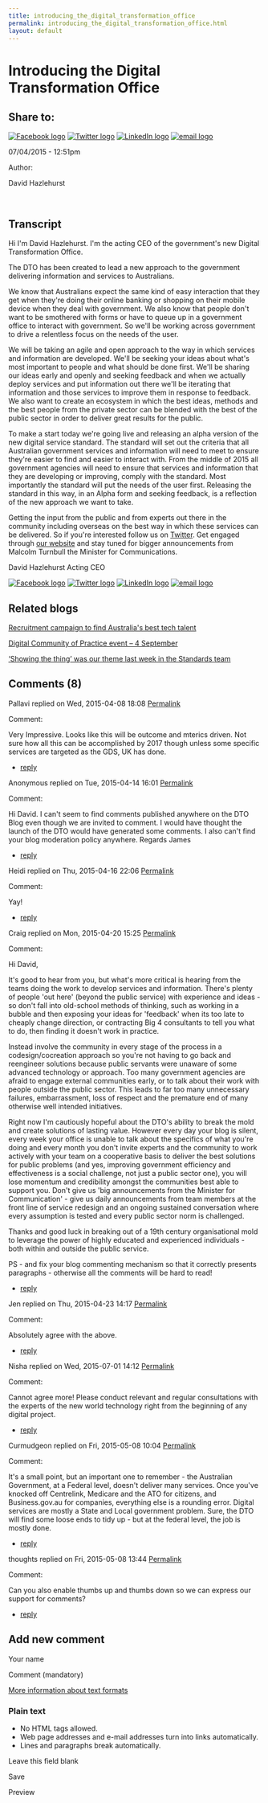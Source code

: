 ```yaml
---
title: introducing_the_digital_transformation_office
permalink: introducing_the_digital_transformation_office.html
layout: default
---
```

Introducing the Digital Transformation Office
=============================================

Share to:
---------

[![Facebook logo](https://www.dto.gov.au/profiles/govcms/modules/features/govcms_share_links/images/facebook.png)](http://www.facebook.com/sharer.php?u=https%3A//www.dto.gov.au/blog/introducing-digital-transformation-office&t=Introducing%20the%20Digital%20Transformation%20Office "Share on Facebook") [![Twitter logo](https://www.dto.gov.au/profiles/govcms/modules/features/govcms_share_links/images/twitter.png)](http://twitter.com/share?url=https%3A//www.dto.gov.au/blog/introducing-digital-transformation-office&text=Introducing%20the%20Digital%20Transformation%20Office "Share this on Twitter") [![LinkedIn logo](https://www.dto.gov.au/profiles/govcms/modules/features/govcms_share_links/images/linkedin.png)](http://www.linkedin.com/shareArticle?mini=true&url=https%3A//www.dto.gov.au/blog/introducing-digital-transformation-office&title=Introducing%20the%20Digital%20Transformation%20Office&summary=%26nbsp%3BTranscriptHi%20I%27m%20David%20Hazlehurst.%20I%27m%20the%20acting%20CEO%20of%20the%20government%27s%20new%20Digital%20Transformation%20Office.The%20DTO%20has%20been%20created%20to%20lead%20a%20new%20approach%20to%20the%20government%20delivering%20information%20and%20services%20to%20Australians.%26nbsp%3B&source=Digital%20Transformation%20Office "Publish this post to LinkedIn") [![email logo](https://www.dto.gov.au/profiles/govcms/modules/features/govcms_share_links/images/email.png)](mailto:?subject=Introducing%20the%20Digital%20Transformation%20Office&body=https%3A//www.dto.gov.au/blog/introducing-digital-transformation-office "Share via email")

07/04/2015 - 12:51pm

Author: 

David Hazlehurst

 

Transcript
----------

Hi I'm David Hazlehurst. I'm the acting CEO of the government's new Digital Transformation Office.

The DTO has been created to lead a new approach to the government delivering information and services to Australians. 

We know that Australians expect the same kind of easy interaction that they get when they're doing their online banking or shopping on their mobile device when they deal with government. We also know that people don't want to be smothered with forms or have to queue up in a government office to interact with government. So we'll be working across government to drive a relentless focus on the needs of the user. 

We will be taking an agile and open approach to the way in which services and information are developed. We'll be seeking your ideas about what's most important to people and what should be done first. We'll be sharing our ideas early and openly and seeking feedback and when we actually deploy services and put information out there we'll be iterating that information and those services to improve them in response to feedback. We also want to create an ecosystem in which the best ideas, methods and the best people from the private sector can be blended with the best of the public sector in order to deliver great results for the public.

To make a start today we're going live and releasing an alpha version of the new digital service standard. The standard will set out the criteria that all Australian government services and information will need to meet to ensure they're easier to find and easier to interact with. From the middle of 2015 all government agencies will need to ensure that services and information that they are developing or improving, comply with the standard. Most importantly the standard will put the needs of the user first. Releasing the standard in this way, in an Alpha form and seeking feedback, is a reflection of the new approach we want to take. 

Getting the input from the public and from experts out there in the community including overseas on the best way in which these services can be delivered. So if you're interested follow us on [Twitter](https://twitter.com/ausdto). Get engaged through [our website](../foi_act_and_information_publication_scheme.md) and stay tuned for bigger announcements from Malcolm Turnbull the Minister for Communications.

David Hazlehurst
Acting CEO

[![Facebook logo](https://www.dto.gov.au/profiles/govcms/modules/features/govcms_share_links/images/facebook.png)](http://www.facebook.com/sharer.php?u=https%3A//www.dto.gov.au/blog/introducing-digital-transformation-office&t=Introducing%20the%20Digital%20Transformation%20Office "Share on Facebook") [![Twitter logo](https://www.dto.gov.au/profiles/govcms/modules/features/govcms_share_links/images/twitter.png)](http://twitter.com/share?url=https%3A//www.dto.gov.au/blog/introducing-digital-transformation-office&text=Introducing%20the%20Digital%20Transformation%20Office "Share this on Twitter") [![LinkedIn logo](https://www.dto.gov.au/profiles/govcms/modules/features/govcms_share_links/images/linkedin.png)](http://www.linkedin.com/shareArticle?mini=true&url=https%3A//www.dto.gov.au/blog/introducing-digital-transformation-office&title=Introducing%20the%20Digital%20Transformation%20Office&summary=%26nbsp%3BTranscriptHi%20I%27m%20David%20Hazlehurst.%20I%27m%20the%20acting%20CEO%20of%20the%20government%27s%20new%20Digital%20Transformation%20Office.The%20DTO%20has%20been%20created%20to%20lead%20a%20new%20approach%20to%20the%20government%20delivering%20information%20and%20services%20to%20Australians.%26nbsp%3B&source=Digital%20Transformation%20Office "Publish this post to LinkedIn") [![email logo](https://www.dto.gov.au/profiles/govcms/modules/features/govcms_share_links/images/email.png)](mailto:?subject=Introducing%20the%20Digital%20Transformation%20Office&body=https%3A//www.dto.gov.au/blog/introducing-digital-transformation-office "Share via email")

Related blogs
-------------

[Recruitment campaign to find Australia's best tech talent](foi_act_and_information_publication_scheme.md)

[Digital Community of Practice event – 4 September](foi_act_and_information_publication_scheme.md)

[‘Showing the thing’ was our theme last week in the Standards team](foi_act_and_information_publication_scheme.md)

Comments (8)
------------

Pallavi replied on Wed, 2015-04-08 18:08 [Permalink](../comment/foi_act_and_information_publication_scheme.md#comment-11)

Comment: 

Very Impressive. Looks like this will be outcome and mterics driven. Not sure how all this can be accomplished by 2017 though unless some specific services are targeted as the GDS, UK has done.

-   [reply](https://www.dto.gov.au/comment/reply/206/11)

Anonymous replied on Tue, 2015-04-14 16:01 [Permalink](../comment/foi_act_and_information_publication_scheme.md#comment-26)

Comment: 

Hi David. I can't seem to find comments published anywhere on the DTO Blog even though we are invited to comment. I would have thought the launch of the DTO would have generated some comments. I also can't find your blog moderation policy anywhere. Regards James

-   [reply](https://www.dto.gov.au/comment/reply/206/26)

Heidi replied on Thu, 2015-04-16 22:06 [Permalink](../comment/foi_act_and_information_publication_scheme.md#comment-31)

Comment: 

Yay!

-   [reply](https://www.dto.gov.au/comment/reply/206/31)

Craig replied on Mon, 2015-04-20 15:25 [Permalink](../comment/foi_act_and_information_publication_scheme.md#comment-66)

Comment: 

Hi David,

It's good to hear from you, but what's more critical is hearing from the teams doing the work to develop services and information. There's plenty of people 'out here' (beyond the public service) with experience and ideas - so don't fall into old-school methods of thinking, such as working in a bubble and then exposing your ideas for 'feedback' when its too late to cheaply change direction, or contracting Big 4 consultants to tell you what to do, then finding it doesn't work in practice.

Instead involve the community in every stage of the process in a codesign/cocreation approach so you're not having to go back and reengineer solutions because public servants were unaware of some advanced technology or approach. Too many government agencies are afraid to engage external communities early, or to talk about their work with people outside the public sector. This leads to far too many unnecessary failures, embarrassment, loss of respect and the premature end of many otherwise well intended initiatives.

Right now I'm cautiously hopeful about the DTO's ability to break the mold and create solutions of lasting value. However every day your blog is silent, every week your office is unable to talk about the specifics of what you're doing and every month you don't invite experts and the community to work actively with your team on a cooperative basis to deliver the best solutions for public problems (and yes, improving government efficiency and effectiveness is a social challenge, not just a public sector one), you will lose momentum and credibility amongst the communities best able to support you. Don't give us 'big announcements from the Minister for Communication' - give us daily announcements from team members at the front line of service redesign and an ongoing sustained conversation where every assumption is tested and every public sector norm is challenged.

Thanks and good luck in breaking out of a 19th century organisational mold to leverage the power of highly educated and experienced individuals - both within and outside the public service.

PS - and fix your blog commenting mechanism so that it correctly presents paragraphs - otherwise all the comments will be hard to read!

-   [reply](https://www.dto.gov.au/comment/reply/206/66)

Jen replied on Thu, 2015-04-23 14:17 [Permalink](../comment/foi_act_and_information_publication_scheme.md#comment-76)

Comment: 

Absolutely agree with the above.

-   [reply](https://www.dto.gov.au/comment/reply/206/76)

Nisha replied on Wed, 2015-07-01 14:12 [Permalink](../comment/foi_act_and_information_publication_scheme.md#comment-701)

Comment: 

Cannot agree more! Please conduct relevant and regular consultations with the experts of the new world technology right from the beginning of any digital project.

-   [reply](https://www.dto.gov.au/comment/reply/206/701)

Curmudgeon replied on Fri, 2015-05-08 10:04 [Permalink](../comment/foi_act_and_information_publication_scheme.md#comment-86)

Comment: 

It's a small point, but an important one to remember - the Australian Government, at a Federal level, doesn't deliver many services. Once you've knocked off Centrelink, Medicare and the ATO for citizens, and Business.gov.au for companies, everything else is a rounding error. Digital services are mostly a State and Local government problem. Sure, the DTO will find some loose ends to tidy up - but at the federal level, the job is mostly done.

-   [reply](https://www.dto.gov.au/comment/reply/206/86)

thoughts replied on Fri, 2015-05-08 13:44 [Permalink](../comment/foi_act_and_information_publication_scheme.md#comment-91)

Comment: 

Can you also enable thumbs up and thumbs down so we can express our support for comments?

-   [reply](https://www.dto.gov.au/comment/reply/206/91)

Add new comment
---------------

Your name

Comment (mandatory)

[More information about text formats](../filter/foi_act_and_information_publication_scheme.md)

### Plain text

-   No HTML tags allowed.
-   Web page addresses and e-mail addresses turn into links automatically.
-   Lines and paragraphs break automatically.

Leave this field blank

Save

Preview


